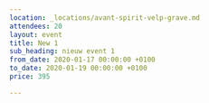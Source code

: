 ```yaml
---
location: _locations/avant-spirit-velp-grave.md
attendees: 20
layout: event
title: New 1
sub_heading: nieuw event 1
from_date: 2020-01-17 00:00:00 +0100
to_date: 2020-01-19 00:00:00 +0100
price: 395

---
```

